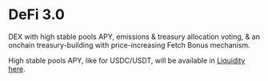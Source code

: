 # DeFi 3.0

DEX with high stable pools APY, emissions & treasury allocation voting, & an onchain treasury-building with price-increasing Fetch Bonus mechanism.

High stable pools APY, like for USDC/USDT, will be available in [Liquidity here](https://defi.mintydao.io/liquidity/).
